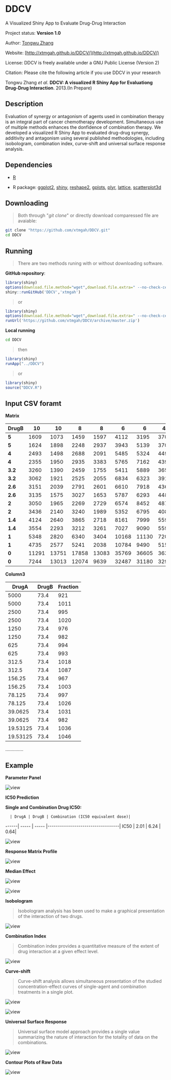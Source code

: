 DDCV
====

A Visualized Shiny App to Evaluate Drug-Drug Interaction

Project status: **Version 1.0**

Author: [Tongwu Zhang](mailto:zhangt8@mail.nih.gov)

Website: [http://xtmgah.github.io/DDCV/](http://xtmgah.github.io/DDCV/)

License: DDCV is freely available under a GNU Public License (Version 2)

Citation: Please cite the following article if you use DDCV in your research

Tongwu Zhang *et al*. **DDCV: A visualized R Shiny App for Evaluationg Drug-Drug Interaction**. 2013.(In Prepare) 




Description
-----------

Evaluation of synergy or antagonism of agents used in combination therapy is an integral part of cancer chemotherapy development. Simultaneous use of multiple methods enhances the donfidence of combination therapy. We developed a visualized R Shiny App to evaluated drug-drug synergy, additivity and antagonism using several published methodologies, including isobologram, combination index, curve-shift and universal surface response analysis. 


Dependencies
------------

* [R](http://www.r-project.org)

* R package: [ggplot2](http://ggplot2.org), [shiny](http://www.rstudio.com/shiny/), [reshape2](http://cran.r-project.org/web/packages/reshape2/index.html), [gplots](http://cran.r-project.org/web/packages/gplots/index.html), [plyr](http://plyr.had.co.nz), [lattice](http://cran.r-project.org/web/packages/lattice/index.html), [scatterplot3d](http://cran.r-project.org/web/packages/scatterplot3d/index.html)



Downloading 
------------

>Both through "*git clone*" or directly download comparessed file are avaiable:

```bash
git clone "https://github.com/xtmgah/DDCV.git"
cd DDCV
```



Running
-------

>There are two methods runing with or without downloading software. 

**GitHub repository**:

```R
library(shiny)
options(download.file.method="wget",download.file.extra=" --no-check-certificate")
shiny::runGitHub('DDCV','xtmgah')
```
>or

```R
library(shiny)
options(download.file.method="wget",download.file.extra=" --no-check-certificate")
runUrl('https://github.com/xtmgah/DDCV/archive/master.zip')
```

**Local running**

```bash
cd DDCV
```

>then

```R
library(shiny)
runApp("../DDCV")
```

>or 

```R
library(shiny)
source("DDCV.R")
```

Input CSV foramt
----------------

**Matrix**

>

|DrugB|10|10|8|8|6|6|4.5|4.5|3|3|2|2|1|1|0|0|
|-----|----|----|----|----|----|----|----|----|----|----|----|----|----|----|----|----|
|**5**|1609|1073|1459|1597|4112|3195|3709|3929|4661|5253|5539|5805|10590|10184|10931|15020|
|**5**|1624|1898|2248|2937|3943|5139|3709|4340|4914|5614|6187|11652|9942|20365|9838|16601|
|**4**|2493|1498|2688|2091|5485|5324|4496|4492|5523|5174|8353|9833|19715|19214|12129|27393|
|**4**|2355|1950|2935|3383|5765|7162|4391|4391|4418|5265|8693|15340|15973|30613|11614|23119|
|**3.2**|3260|1390|2459|1755|5411|5889|3652|4210|4529|5162|8222|9413|18849|18455|16028|29547|
|**3.2**|3062|1921|2525|2055|6834|6323|3916|4283|4752|4956|10748|8628|15369|16258|15027|26021|
|**2.6**|3151|2039|2791|2601|6610|7918|4368|5078|5688|6760|12354|11062|18436|17563|15035|30379|
|**2.6**|3135|1575|3027|1653|5787|6293|4482|4529|4712|5195|11267|10588|16639|16787|15949|27543|
|**2**|3050|1965|2269|2729|6574|8452|4877|5601|6234|6105|14047|12401|20608|21756|23021|33000|
|**2**|3436|2140|3240|1989|5352|6795|4087|5096|5873|6760|13580|12332|18349|21378|23320|30949|
|**1.4**|4124|2640|3865|2718|8161|7999|5596|6374|6277|7373|17441|14634|25133|27359|30202|39171|
|**1.4**|3554|2293|3212|3261|7027|9090|5595|6192|6669|7505|18393|12325|22932|24509|27126|33748|
|**1**|5348|2820|6340|3404|10168|11130|7206|8805|8285|8729|18293|16843|28392|31007|34998|42773|
|**1**|4735|2577|5241|2038|10784|9490|5159|9057|8954|9138|18213|15769|27259|27927|35539|40335|
|**0**|11291|13751|17858|13083|35769|36605|36398|37620|35052|36365|33880|33576|42494|41642|46640|46467|
|**0**|7244|13013|12074|9639|32487|31180|32986|34580|32642|35208|32367|32937|39519|41412|45332|46843|


**Column3**

>

|DrugA|DrugB|Fraction|
|-----|-----|--------|
|5000|73.4|921|
|5000|73.4|1011|
|2500|73.4|995|
|2500|73.4|1020|
|1250|73.4|976|
|1250|73.4|982|
|625|73.4|994|
|625|73.4|993|
|312.5|73.4|1018|
|312.5|73.4|1087|
|156.25|73.4|967|
|156.25|73.4|1003|
|78.125|73.4|997|
|78.125|73.4|1026|
|39.0625|73.4|1031|
|39.0625|73.4|982|
|19.53125|73.4|1036|
|19.53125|73.4|1046|
..............


Example
-------

**Parameter Panel**

![view](https://raw.github.com/xtmgah/DDCV/master/doc/panel2.png)

**IC50 Prediction**

**Single and Combination Drug IC50:**

      | DrugA | DrugB | Combination (IC50 equivalent dose)|
------| ----- | ----- |-----------------------------------|
 IC50 |  2.01 | 6.24  |                               0.64|


![view](https://raw.github.com/xtmgah/DDCV/master/doc/ic502.png)

**Response Matrix Profile**

![view](https://raw.github.com/xtmgah/DDCV/master/doc/rmprofile.png)

**Median Effect**

![view](https://raw.github.com/xtmgah/DDCV/master/doc/meffect.png)

![view](https://raw.github.com/xtmgah/DDCV/master/doc/meffect2.png)

**Isobologram**

>Isobologram analysis has been used to make a graphical presentation of the interaction of two drugs. 

![view](https://raw.github.com/xtmgah/DDCV/master/doc/isob.png)

**Combination Index**

>Combination index provides a quantitative measure of the extent of drug interaction at a given effect level.

![view](https://raw.github.com/xtmgah/DDCV/master/doc/cindex.png)

**Curve-shift**

>Curve-shift analysis allows simultaneous presentation of the studied concentration-effect curves of single-agent and combination treatments in a single plot. 

![view](https://raw.github.com/xtmgah/DDCV/master/doc/cshift.png)

![view](https://raw.github.com/xtmgah/DDCV/master/doc/cshift2.png)

**Universal Surface Response**

>Universal surface model approach provides a single value summarizing the nature of interaction for the totality of data on the combinations.

![view](https://raw.github.com/xtmgah/DDCV/master/doc/3d.png)

**Contour Plots of Raw Data**

![view](https://raw.github.com/xtmgah/DDCV/master/doc/contour.png)



